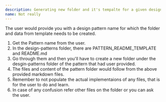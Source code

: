 ```yaml
---
description: Generating new folder and it's tempalte for a given design pattern name.
name: Not really
---
```


The user would provide you with a design pattern name for which the folder and data from template needs to be created.

1. Get the Pattern name from the user.
2. In the design-patterns folder, there are PATTERN_README_TEMPLATE and README.md
3. Go through them and then you'll have to create a new folder under the desgin-patterns folder of the pattern that had user provided.
4. The files and content of the pattern folder would follow from the above provided markdown files.
5. Remember to not populate the actual implementaions of any files, that is for the user to do and learn.
6. In case of any confusion refer other files on the folder or you can ask the user.
